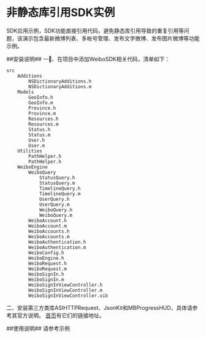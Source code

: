 # 非静态库引用SDK实例 #
SDK应用示例，SDK功能直接引用代码，避免静态库引用导致的重复引用等问题，该演示包含最新微博列表、多帐号管理、发布文字微博、发布图片微博等功能示例。

##安装说明##
一、在项目中添加WeiboSDK相关代码，清单如下：

	src
		Additions
			NSDictionaryAdditions.h
			NSDictionaryAdditions.m
		Models
			GeoInfo.h
			GeoInfo.m
			Province.h
			Province.m
			Resources.h
			Resources.m
			Status.h
			Status.m
			User.h
			User.m
		Utilities
			PathHelper.h
			PathHelper.h
		WeiboEngine
			WeiboQuery
				StatusQuery.h
				StatusQuery.m
				TimelineQuery.h
				TimelineQuery.m
				UserQuery.h
				UserQuery.m
				WeiboQuery.h
				WeiboQuery.m
			WeiboAccount.h
			WeiboAccount.m
			WeiboAccounts.h
			WeiboAccounts.m
			WeiboAuthentication.h
			WeiboAuthentication.m
			WeiboConfig.h
			WeiboEngine.h
			WeiboRequest.h
			WeiboRequest.m
			WeiboSignIn.h
			WeiboSignIn.m
			WeiboSignInViewController.h
			WeiboSignInViewController.m
			WeiboSignInViewController.xib


二、安装第三方类库ASIHTTPRequest、JsonKit和MBProgressHUD，具体请参考其官方说明。
[首页](https://github.com/JimLiu/WeiboSDK/ "首页")有它们的链接地址。


##使用说明##
请参考示例